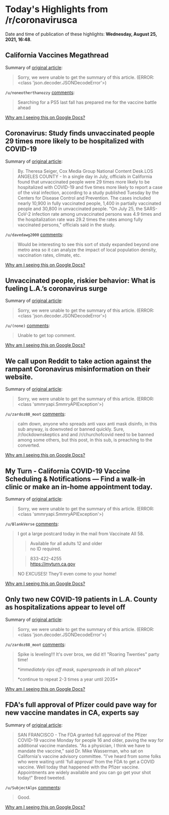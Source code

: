 # Today's Highlights from /r/coronavirusca

Date and time of publication of these highlights: **Wednesday, August 25, 2021, 16:48**.

## California Vaccines Megathread

Summary of [original article](https://www.reddit.com/r/CoronavirusCA/comments/l35yck/california_vaccines_megathread/):

> Sorry, we were unable to get the summary of this article. (ERROR: <class 'json.decoder.JSONDecodeError'>)

`/u/noneotherthanozzy` [comments](https://www.reddit.com/r/CoronavirusCA/comments/l35yck/california_vaccines_megathread/):

> Searching for a PS5 last fall has prepared me for the vaccine battle ahead

[Why am I seeing this on Google Docs?](https://docs.google.com/document/d/1Dc6We63vOXIZsc0op-Bt4abqkYjXzOigalQqFxmvvbM/edit?usp=sharing)

## Coronavirus: Study finds unvaccinated people 29 times more likely to be hospitalized with COVID-19

Summary of [original article](https://www.fox13memphis.com/news/trending/coronavirus-study-finds-unvaccinated-people-29-times-more-likely-be-hospitalized-with-covid-19/PJOKYQ7YTRFJLOZL6AUZNVZTRQ/):

> By. Theresa Seiger, Cox Media Group National Content Desk.LOS ANGELES COUNTY - In a single day in July, officials in California found that unvaccinated people were 29 times more likely to be hospitalized with COVID-19 and five times more likely to report a case of the viral infection, according to a study published Tuesday by the Centers for Disease Control and Prevention. The cases included nearly 10,900 in fully vaccinated people, 1,400 in partially vaccinated people and 30,800 in unvaccinated people. "On July 25, the SARS-CoV-2 infection rate among unvaccinated persons was 4.9 times and the hospitalization rate was 29.2 times the rates among fully vaccinated persons," officials said in the study.

`/u/davedawg2000` [comments](https://www.reddit.com/r/CoronavirusCA/comments/pba04z/coronavirus_study_finds_unvaccinated_people_29/):

> Would be interesting to see this sort of study expanded beyond one metro area so it can analyze the impact of local population density, vaccination rates, climate, etc.

[Why am I seeing this on Google Docs?](https://docs.google.com/document/d/1Dc6We63vOXIZsc0op-Bt4abqkYjXzOigalQqFxmvvbM/edit?usp=sharing)

## Unvaccinated people, riskier behavior: What is fueling L.A.’s coronavirus surge

Summary of [original article](https://www.latimes.com/california/story/2021-08-25/whats-fueling-la-covid-surge-how-can-vaccines-help):

> Sorry, we were unable to get the summary of this article. (ERROR: <class 'json.decoder.JSONDecodeError'>)

`/u/(none)` [comments](https://www.reddit.com/r/CoronavirusCA/comments/pbm20h/unvaccinated_people_riskier_behavior_what_is/):

> Unable to get top comment.

[Why am I seeing this on Google Docs?](https://docs.google.com/document/d/1Dc6We63vOXIZsc0op-Bt4abqkYjXzOigalQqFxmvvbM/edit?usp=sharing)

## We call upon Reddit to take action against the rampant Coronavirus misinformation on their website.

Summary of [original article](/r/vaxxhappened/comments/pbe8nj/we_call_upon_reddit_to_take_action_against_the/):

> Sorry, we were unable to get the summary of this article. (ERROR: <class 'smmryapi.SmmryAPIException'>)

`/u/zardoz88_moot` [comments](https://www.reddit.com/r/CoronavirusCA/comments/pbn6o7/we_call_upon_reddit_to_take_action_against_the/):

> calm down, anyone who spreads anti vaxx anti mask disinfo, in this sub anyway, is downvoted or banned quickly. Sure, /r/lockdownskeptics and  and /r/churchofcovid need to be banned among some others, but this post, in this sub, is preaching to the converted.

[Why am I seeing this on Google Docs?](https://docs.google.com/document/d/1Dc6We63vOXIZsc0op-Bt4abqkYjXzOigalQqFxmvvbM/edit?usp=sharing)

## My Turn - California COVID-19 Vaccine Scheduling & Notifications — Find a walk-in clinic or make an in-home appointment today.

Summary of [original article](http://myturn.ca.gov/):

> Sorry, we were unable to get the summary of this article. (ERROR: <class 'smmryapi.SmmryAPIException'>)

`/u/BlankVerse` [comments](https://www.reddit.com/r/CoronavirusCA/comments/pb0vb9/my_turn_california_covid19_vaccine_scheduling/):

> I got a large postcard today in the mail from Vaccinate All 58.
> 
> > Available for all adults 12 and older     
> > no ID required.
> 
> > 833-422-4255     
> > https://myturn.ca.gov
> 
> NO EXCUSES! They'll even come to your home!

[Why am I seeing this on Google Docs?](https://docs.google.com/document/d/1Dc6We63vOXIZsc0op-Bt4abqkYjXzOigalQqFxmvvbM/edit?usp=sharing)

## Only two new COVID-19 patients in L.A. County as hospitalizations appear to level off

Summary of [original article](https://www.latimes.com/california/story/2021-08-24/only-two-new-covid-19-patients-in-l-a-county-as-hospitalizations-appear-to-level-off):

> Sorry, we were unable to get the summary of this article. (ERROR: <class 'json.decoder.JSONDecodeError'>)

`/u/zardoz88_moot` [comments](https://www.reddit.com/r/CoronavirusCA/comments/pas8eo/only_two_new_covid19_patients_in_la_county_as/):

> Spike is leveling!!! It's over bros, we did it!! "Roaring Twenties"  party time!
> 
> \**immediately rips off mask, superspreads  in all teh places*\*
> 
> \*continue to repeat 2-3 times a year until 2035\*

[Why am I seeing this on Google Docs?](https://docs.google.com/document/d/1Dc6We63vOXIZsc0op-Bt4abqkYjXzOigalQqFxmvvbM/edit?usp=sharing)

## FDA's full approval of Pfizer could pave way for new vaccine mandates in CA, experts say

Summary of [original article](https://abc7.com/fda-approves-pfizer-vaccine-approval-mandates-coronavirus-california/10971294/):

> SAN FRANCISCO - The FDA granted full approval of the Pfizer COVID-19 vaccine Monday for people 16 and older, paving the way for additional vaccine mandates. "As a physician, I think we have to mandate the vaccine," said Dr. Mike Wasserman, who sat on California's vaccine advisory committee. "I've heard from some folks who were waiting until 'full approval' from the FDA to get a COVID vaccine. Well today that happened with the Pfizer vaccine. Appointments are widely available and you can go get your shot today!" Breed tweeted.

`/u/SubjectAlps` [comments](https://www.reddit.com/r/CoronavirusCA/comments/pao87r/fdas_full_approval_of_pfizer_could_pave_way_for/):

> Good.

[Why am I seeing this on Google Docs?](https://docs.google.com/document/d/1Dc6We63vOXIZsc0op-Bt4abqkYjXzOigalQqFxmvvbM/edit?usp=sharing)

